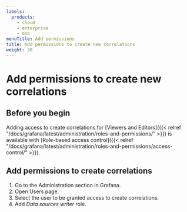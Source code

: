```yaml
---
labels:
  products:
    - cloud
    - enterprise
    - oss
menuTitle: Add permissions
title: Add permissions to create new correlations
weight: 30
---
```


# Add permissions to create new correlations

## Before you begin

Adding access to create correlations for [Viewers and Editors]({{< relref "/docs/grafana/latest/administration/roles-and-permissions/" >}}) is available with [Role-based access control]({{< relref "/docs/grafana/latest/administration/roles-and-permissions/access-control/" >}}).

## Add permissions to create correlations

1. Go to the Administration section in Grafana.
1. Open Users page.
1. Select the user to be granted access to create correlations.
1. Add _Data sources writer_ role.
